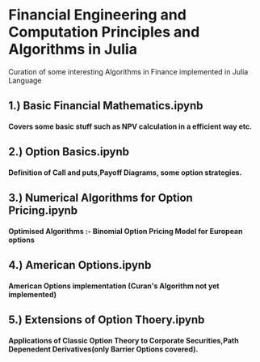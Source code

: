 # Financial Engineering and Computation Principles and Algorithms in Julia 
 Curation of some interesting Algorithms in Finance implemented in Julia Language

## 1.) Basic Financial Mathematics.ipynb	
####   Covers some basic stuff such as NPV calculation in a efficient way etc.
##  2.) Option Basics.ipynb
####   Definition of Call and puts,Payoff Diagrams, some option strategies.
##  3.) Numerical Algorithms for Option Pricing.ipynb
####   Optimised Algorithms :- Binomial Option Pricing Model for European options
##  4.) American Options.ipynb
####   American Options implementation (Curan's Algorithm not yet implemented)
##  5.) Extensions of Option Thoery.ipynb
####   Applications of Classic Option Theory to Corporate Securities,Path Depenedent Derivatives(only Barrier Options covered).
